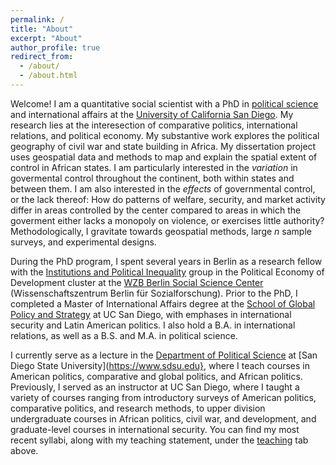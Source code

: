 ```yaml
---
permalink: /
title: "About"
excerpt: "About"
author_profile: true
redirect_from: 
  - /about/
  - /about.html
---
```


Welcome! I am a quantitative social scientist with a PhD in [political science](https://polisci.ucsd.edu) and international affairs at the [University of California San Diego](https://www.ucsd.edu).  My research lies at the interesection of comparative politics, international relations, and political economy.  My substantive work explores the political geography of civil war and state building in Africa.  My dissertation project uses geospatial data and methods to map and explain the spatial extent of control in African states.  I am particularly interested in the _variation_ in govermental control throughout the continent, both within states and between them. I am also interested in the _effects_ of governmental control, or the lack thereof: How do patterns of welfare, security, and market activity differ in areas controlled by the center compared to areas in which the goverment either lacks a monopoly on violence, or exercises little authority? Methodologically, I gravitate towards geospatial methods, large _n_ sample surveys, and experimental designs.

During the PhD program, I spent several years in Berlin as a research fellow with the [Institutions and Political Inequality](https://www.wzb.eu/en/research/political-economy-of-development/institutions-and-political-inequality) group in the Political Economy of Development cluster at the [WZB Berlin Social Science Center](https://www.wzb.eu/en) (Wissenschaftszentrum Berlin für Sozialforschung).  Prior to the PhD, I completed a Master of International Affairs degree at the [School of Global Policy and Strategy](https://gps.ucsd.edu) at UC San Diego, with emphases in international security and Latin American politics.  I also hold a B.A. in international relations, as well as a B.S. and M.A. in political science.

I currently serve as a lecture in the [Department of Political Science](https://politicalscience.sdsu.edu) at [San Diego State University](https://www.sdsu.edu}, where I teach courses in American politics, comparative and global politics, and African politics.  Previously, I served as an instructor at UC San Diego, where I taught a variety of courses ranging from introductory surveys of American politics, comparative politics, and research methods, to upper division undergraduate courses in African politics, civil war, and development, and graduate-level courses in international security. You can find my most recent syllabi, along with my teaching statement, under the [teaching](teaching) tab above.
